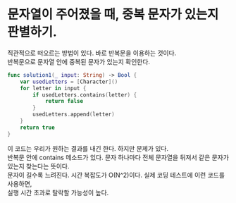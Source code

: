 # 문자열이 주어졌을 때, 중복 문자가 있는지 판별하기.  
   
직관적으로 떠오르는 방법이 있다. 바로 반복문을 이용하는 것이다.   
반복문으로 문자열 안에 중복된 문자가 있는지 확인한다.   
```swift
func solution1(_ input: String) -> Bool {
    var usedLetters = [Character]()
    for letter in input {
        if usedLetters.contains(letter) {
            return false
        }
        usedLetters.append(letter)
    }
    return true
}
```   
이 코드는 우리가 원하는 결과를 내긴 한다. 하지만 문제가 있다.   
반복문 안에 contains 메소드가 있다. 문자 하나마다 전체 문자열을 뒤져서 같은 문자가 있는지 찾는다는 뜻이다.   
문자이 길수록 느려진다. 시간 복잡도가 O(N^2)이다. 실제 코딩 테스트에 이런 코드를 사용하면,    
실행 시간 초과로 탈락할 가능성이 높다.
